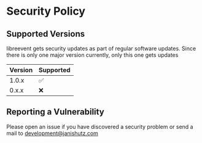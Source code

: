 # Security Policy

## Supported Versions

libreevent gets security updates as part of regular software updates. Since there is only one major version currently, only this one gets updates

| Version | Supported          |
| ------- | ------------------ |
| 1.0.x   | :white_check_mark: |
| 0.x.x   | :x:                |

## Reporting a Vulnerability
Please open an issue if you have discovered a security problem or send a mail to [development@janishutz.com](mailto:development@janishutz.com)
